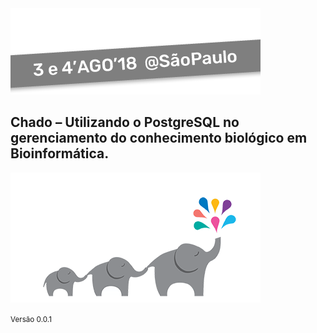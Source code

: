 <!-- .slide: data-background="img/motivation.jpg" -->

<img src="img/logos/pgconf.png" style="background:none; border:none; box-shadow:none;">

## Chado – Utilizando o PostgreSQL no gerenciamento do conhecimento biológico em Bioinformática.

<img src="img/logos/foot_logo.png" style="background:none; border:none; box-shadow:none;">

<small>Versão 0.0.1</small>
